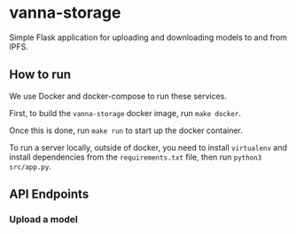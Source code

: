 # vanna-storage

Simple Flask application for uploading and downloading models to and from IPFS.

## How to run 

We use Docker and docker-compose to run these services.

First, to build the `vanna-storage` docker image, run `make docker`.

Once this is done, run `make run` to start up the docker container.

To run a server locally, outside of docker, you need to install `virtualenv` and install dependencies from the `requirements.txt` file, then run `python3 src/app.py`.

## API Endpoints

### Upload a model

